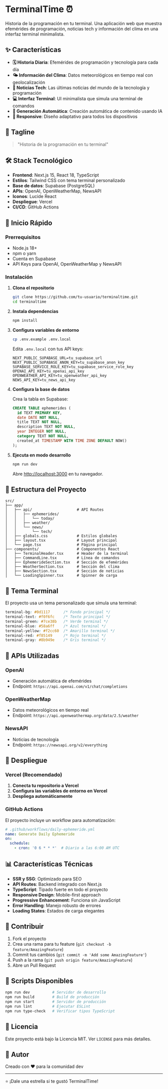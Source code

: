 # TerminalTime ⏰

Historia de la programación en tu terminal. Una aplicación web que muestra efemérides de programación, noticias tech y información del clima en una interfaz terminal minimalista.

## ✨ Características

- **🗓️ Historia Diaria**: Efemérides de programación y tecnología para cada día
- **🌤️ Información del Clima**: Datos meteorológicos en tiempo real con geolocalización
- **📰 Noticias Tech**: Las últimas noticias del mundo de la tecnología y programación
- **💻 Interfaz Terminal**: UI minimalista que simula una terminal de comandos
- **🚀 Generación Automática**: Creación automática de contenido usando IA
- **📱 Responsive**: Diseño adaptativo para todos los dispositivos

## 🎯 Tagline
> "Historia de la programación en tu terminal"

## 🛠️ Stack Tecnológico

- **Frontend**: Next.js 15, React 18, TypeScript
- **Estilos**: Tailwind CSS con tema terminal personalizado
- **Base de datos**: Supabase (PostgreSQL)
- **APIs**: OpenAI, OpenWeatherMap, NewsAPI
- **Iconos**: Lucide React
- **Despliegue**: Vercel
- **CI/CD**: GitHub Actions

## 🚀 Inicio Rápido

### Prerrequisitos

- Node.js 18+ 
- npm o yarn
- Cuenta en Supabase
- API Keys para OpenAI, OpenWeatherMap y NewsAPI

### Instalación

1. **Clona el repositorio**
   ```bash
   git clone https://github.com/tu-usuario/terminaltime.git
   cd terminaltime
   ```

2. **Instala dependencias**
   ```bash
   npm install
   ```

3. **Configura variables de entorno**
   ```bash
   cp .env.example .env.local
   ```
   
   Edita `.env.local` con tus API keys:
   ```env
   NEXT_PUBLIC_SUPABASE_URL=tu_supabase_url
   NEXT_PUBLIC_SUPABASE_ANON_KEY=tu_supabase_anon_key
   SUPABASE_SERVICE_ROLE_KEY=tu_supabase_service_role_key
   OPENAI_API_KEY=tu_openai_api_key
   OPENWEATHER_API_KEY=tu_openweather_api_key
   NEWS_API_KEY=tu_news_api_key
   ```

4. **Configura la base de datos**
   
   Crea la tabla en Supabase:
   ```sql
   CREATE TABLE ephemerides (
     id TEXT PRIMARY KEY,
     date DATE NOT NULL,
     title TEXT NOT NULL,
     description TEXT NOT NULL,
     year INTEGER NOT NULL,
     category TEXT NOT NULL,
     created_at TIMESTAMP WITH TIME ZONE DEFAULT NOW()
   );
   ```

5. **Ejecuta en modo desarrollo**
   ```bash
   npm run dev
   ```

   Abre [http://localhost:3000](http://localhost:3000) en tu navegador.

## 📁 Estructura del Proyecto

```
src/
├── app/
│   ├── api/                    # API Routes
│   │   ├── ephemerides/
│   │   │   └── today/
│   │   ├── weather/
│   │   └── news/
│   │       └── tech/
│   ├── globals.css             # Estilos globales
│   ├── layout.tsx              # Layout principal
│   └── page.tsx                # Página principal
├── components/                 # Componentes React
│   ├── TerminalHeader.tsx      # Header de la terminal
│   ├── CommandLine.tsx         # Línea de comandos
│   ├── EphemerideSection.tsx   # Sección de efemérides
│   ├── WeatherSection.tsx      # Sección del clima
│   ├── NewsSection.tsx         # Sección de noticias
│   └── LoadingSpinner.tsx      # Spinner de carga
```

## 🎨 Tema Terminal

El proyecto usa un tema personalizado que simula una terminal:

```css
terminal-bg: #0d1117      /* Fondo principal */
terminal-text: #f0f6fc    /* Texto principal */
terminal-green: #7ce38b   /* Verde terminal */
terminal-blue: #58a6ff    /* Azul terminal */
terminal-yellow: #f2cc60  /* Amarillo terminal */
terminal-red: #f85149     /* Rojo terminal */
terminal-gray: #8b949e    /* Gris terminal */
```

## 🔧 APIs Utilizadas

### OpenAI
- Generación automática de efemérides
- Endpoint: `https://api.openai.com/v1/chat/completions`

### OpenWeatherMap
- Datos meteorológicos en tiempo real
- Endpoint: `https://api.openweathermap.org/data/2.5/weather`

### NewsAPI
- Noticias de tecnología
- Endpoint: `https://newsapi.org/v2/everything`

## 🚀 Despliegue

### Vercel (Recomendado)

1. **Conecta tu repositorio a Vercel**
2. **Configura las variables de entorno en Vercel**
3. **Despliega automáticamente**

### GitHub Actions

El proyecto incluye un workflow para automatización:

```yaml
# .github/workflows/daily-ephemeride.yml
name: Generate Daily Ephemeride
on:
  schedule:
    - cron: '0 6 * * *'  # Diario a las 6:00 AM UTC
```

## 📊 Características Técnicas

- **SSR y SSG**: Optimizado para SEO
- **API Routes**: Backend integrado con Next.js
- **TypeScript**: Tipado fuerte en todo el proyecto
- **Responsive Design**: Mobile-first approach
- **Progressive Enhancement**: Funciona sin JavaScript
- **Error Handling**: Manejo robusto de errores
- **Loading States**: Estados de carga elegantes

## 🤝 Contribuir

1. Fork el proyecto
2. Crea una rama para tu feature (`git checkout -b feature/AmazingFeature`)
3. Commit tus cambios (`git commit -m 'Add some AmazingFeature'`)
4. Push a la rama (`git push origin feature/AmazingFeature`)
5. Abre un Pull Request

## 📝 Scripts Disponibles

```bash
npm run dev          # Servidor de desarrollo
npm run build        # Build de producción
npm run start        # Servidor de producción
npm run lint         # Ejecutar ESLint
npm run type-check   # Verificar tipos TypeScript
```

## 📄 Licencia

Este proyecto está bajo la Licencia MIT. Ver `LICENSE` para más detalles.

## 👥 Autor

Creado con ❤️ para la comunidad dev

---

⭐ ¡Dale una estrella si te gustó TerminalTime!
